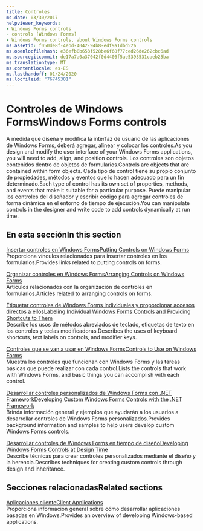 ```yaml
---
title: Controles
ms.date: 03/30/2017
helpviewer_keywords:
- Windows Forms controls
- controls [Windows Forms]
- Windows Forms controls, about Windows Forms controls
ms.assetid: f050de8f-4ebd-4042-94b8-edf9a1dbd52a
ms.openlocfilehash: e36efb8b653f528be6f68f77ced26de262cbc6ad
ms.sourcegitcommit: de17a7a0a37042f0d4406f5ae5393531caeb25ba
ms.translationtype: MT
ms.contentlocale: es-ES
ms.lasthandoff: 01/24/2020
ms.locfileid: "76745301"
---
```

# <a name="windows-forms-controls"></a><span data-ttu-id="4ed16-102">Controles de Windows Forms</span><span class="sxs-lookup"><span data-stu-id="4ed16-102">Windows Forms controls</span></span>

<span data-ttu-id="4ed16-103">A medida que diseña y modifica la interfaz de usuario de las aplicaciones de Windows Forms, deberá agregar, alinear y colocar los controles.</span><span class="sxs-lookup"><span data-stu-id="4ed16-103">As you design and modify the user interface of your Windows Forms applications, you will need to add, align, and position controls.</span></span> <span data-ttu-id="4ed16-104">Los controles son objetos contenidos dentro de objetos de formularios.</span><span class="sxs-lookup"><span data-stu-id="4ed16-104">Controls are objects that are contained within form objects.</span></span> <span data-ttu-id="4ed16-105">Cada tipo de control tiene su propio conjunto de propiedades, métodos y eventos que lo hacen adecuado para un fin determinado.</span><span class="sxs-lookup"><span data-stu-id="4ed16-105">Each type of control has its own set of properties, methods, and events that make it suitable for a particular purpose.</span></span> <span data-ttu-id="4ed16-106">Puede manipular los controles del diseñador y escribir código para agregar controles de forma dinámica en el entorno de tiempo de ejecución.</span><span class="sxs-lookup"><span data-stu-id="4ed16-106">You can manipulate controls in the designer and write code to add controls dynamically at run time.</span></span>

## <a name="in-this-section"></a><span data-ttu-id="4ed16-107">En esta sección</span><span class="sxs-lookup"><span data-stu-id="4ed16-107">In this section</span></span>

<span data-ttu-id="4ed16-108">[Insertar controles en Windows Forms](putting-controls-on-windows-forms.md)</span><span class="sxs-lookup"><span data-stu-id="4ed16-108">[Putting Controls on Windows Forms](putting-controls-on-windows-forms.md)</span></span>\
<span data-ttu-id="4ed16-109">Proporciona vínculos relacionados para insertar controles en los formularios.</span><span class="sxs-lookup"><span data-stu-id="4ed16-109">Provides links related to putting controls on forms.</span></span>

<span data-ttu-id="4ed16-110">[Organizar controles en Windows Forms](how-to-align-multiple-controls-on-windows-forms.md)</span><span class="sxs-lookup"><span data-stu-id="4ed16-110">[Arranging Controls on Windows Forms](how-to-align-multiple-controls-on-windows-forms.md)</span></span>\
<span data-ttu-id="4ed16-111">Artículos relacionados con la organización de controles en formularios.</span><span class="sxs-lookup"><span data-stu-id="4ed16-111">Articles related to arranging controls on forms.</span></span>

<span data-ttu-id="4ed16-112">[Etiquetar controles de Windows Forms individuales y proporcionar accesos directos a ellos](labeling-individual-windows-forms-controls-and-providing-shortcuts-to-them.md)</span><span class="sxs-lookup"><span data-stu-id="4ed16-112">[Labeling Individual Windows Forms Controls and Providing Shortcuts to Them](labeling-individual-windows-forms-controls-and-providing-shortcuts-to-them.md)</span></span>\
<span data-ttu-id="4ed16-113">Describe los usos de métodos abreviados de teclado, etiquetas de texto en los controles y teclas modificadoras.</span><span class="sxs-lookup"><span data-stu-id="4ed16-113">Describes the uses of keyboard shortcuts, text labels on controls, and modifier keys.</span></span>

<span data-ttu-id="4ed16-114">[Controles que se van a usar en Windows Forms](controls-to-use-on-windows-forms.md)</span><span class="sxs-lookup"><span data-stu-id="4ed16-114">[Controls to Use on Windows Forms](controls-to-use-on-windows-forms.md)</span></span>\
<span data-ttu-id="4ed16-115">Muestra los controles que funcionan con Windows Forms y las tareas básicas que puede realizar con cada control.</span><span class="sxs-lookup"><span data-stu-id="4ed16-115">Lists the controls that work with Windows Forms, and basic things you can accomplish with each control.</span></span>

<span data-ttu-id="4ed16-116">[Desarrollar controles personalizados de Windows Forms con .NET Framework](developing-custom-windows-forms-controls.md)</span><span class="sxs-lookup"><span data-stu-id="4ed16-116">[Developing Custom Windows Forms Controls with the .NET Framework](developing-custom-windows-forms-controls.md)</span></span>\
<span data-ttu-id="4ed16-117">Brinda información general y ejemplos que ayudarán a los usuarios a desarrollar controles de Windows Forms personalizados.</span><span class="sxs-lookup"><span data-stu-id="4ed16-117">Provides background information and samples to help users develop custom Windows Forms controls.</span></span>

<span data-ttu-id="4ed16-118">[Desarrollar controles de Windows Forms en tiempo de diseño](developing-windows-forms-controls-at-design-time.md)</span><span class="sxs-lookup"><span data-stu-id="4ed16-118">[Developing Windows Forms Controls at Design Time](developing-windows-forms-controls-at-design-time.md)</span></span>\
<span data-ttu-id="4ed16-119">Describe técnicas para crear controles personalizados mediante el diseño y la herencia.</span><span class="sxs-lookup"><span data-stu-id="4ed16-119">Describes techniques for creating custom controls through design and inheritance.</span></span>

## <a name="related-sections"></a><span data-ttu-id="4ed16-120">Secciones relacionadas</span><span class="sxs-lookup"><span data-stu-id="4ed16-120">Related sections</span></span>

<span data-ttu-id="4ed16-121">[Aplicaciones cliente](../../develop-client-apps.md)</span><span class="sxs-lookup"><span data-stu-id="4ed16-121">[Client Applications](../../develop-client-apps.md)</span></span>\
<span data-ttu-id="4ed16-122">Proporciona información general sobre cómo desarrollar aplicaciones basadas en Windows.</span><span class="sxs-lookup"><span data-stu-id="4ed16-122">Provides an overview of developing Windows-based applications.</span></span>
